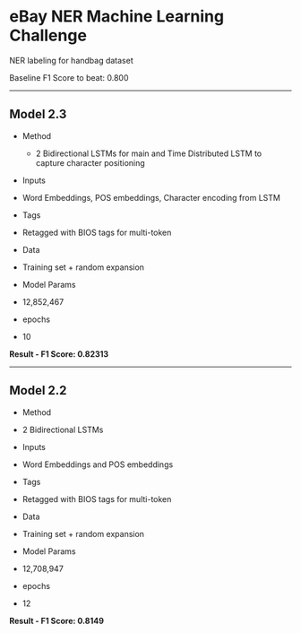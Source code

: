 # eBay NER Machine Learning Challenge

NER labeling for handbag dataset

Baseline F1 Score to beat: 0.800

---

## Model 2.3
* Method 
    * 2 Bidirectional LSTMs for main and Time Distributed LSTM to capture character positioning       
* Inputs 
 * Word Embeddings, POS embeddings, Character encoding from LSTM
* Tags 
 * Retagged with BIOS tags for multi-token
* Data 
 * Training set + random expansion


* Model Params 
 * 12,852,467
* epochs 
 * 10

<b>Result - F1 Score: 0.82313</b>

---

## Model 2.2
* Method 
 * 2 Bidirectional LSTMs
* Inputs 
 * Word Embeddings and POS embeddings
* Tags 
 * Retagged with BIOS tags for multi-token
* Data 
 * Training set + random expansion


* Model Params 
 * 12,708,947
* epochs 
 * 12

<b>Result - F1 Score: 0.8149</b>

